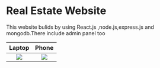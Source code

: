 # Real Estate Website

This website bulids by using React.js ,node.js,express.js and mongodb.There include admin panel too

|                                                     Laptop                                                      |                                                      Phone                                                      |
| :-------------------------------------------------------------------------------------------------------------: | :-------------------------------------------------------------------------------------------------------------: |
| ![](<https://github.com/CasterCodes/Real-Estate-Website/blob/main/public/images/project/Screenshot%20(18).png>) | ![](<https://github.com/CasterCodes/Real-Estate-Website/blob/main/public/images/project/Screenshot%20(27).png>) |
